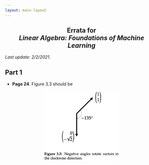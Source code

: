 ```yaml
---
layout: main-layout
---
```


<link href="style.css" rel="stylesheet">

<center>
<h2>Errata for<br>
<i>Linear Algebra: Foundations of Machine Learning</i></h2>
</center>

*Last update: 2/2/2021.*

## Part 1

* **Page 24**. Figure 3.3 should be
<center>
<img src="files/Figure3-3.png" alt="Figure 3.3" width="250"/>
</center>

